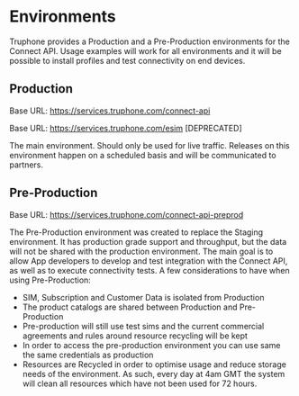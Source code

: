 # Environments

Truphone provides a Production and a Pre-Production environments for the Connect API. Usage examples will work for all environments and it will be possible to install profiles and test connectivity on end devices.

## Production

Base URL: https://services.truphone.com/connect-api

Base URL: https://services.truphone.com/esim [DEPRECATED]

The main environment. Should only be used for live traffic. Releases on this environment happen on a scheduled basis and will be communicated to partners.

## Pre-Production

Base URL: https://services.truphone.com/connect-api-preprod

The Pre-Production environment was created to replace the Staging environment. It has production grade support and throughput, but the data will not be shared with the production environment. The main goal is to allow App developers to develop and test integration with the Connect API, as well as to execute connectivity tests. A few considerations to have when using Pre-Production:
- SIM, Subscription and Customer Data is isolated from Production
- The product catalogs are shared between Production and Pre-Production
- Pre-production will still use test sims and the current commercial agreements and rules around resource recycling will be kept
- In order to access the pre-production environment you can use same the same credentials as production
- Resources are Recycled in order to optimise usage and reduce storage needs of the environment. As such, every day at 4am GMT the system will clean all resources which have not been used for 72 hours.


	


 

